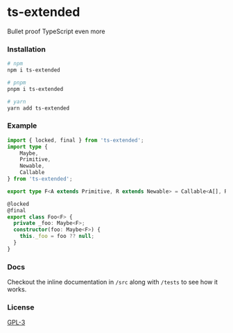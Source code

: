 # ts-extended
Bullet proof TypeScript even more
### Installation 
```bash
# npm 
npm i ts-extended

# pnpm
pnpm i ts-extended

# yarn 
yarn add ts-extended
```

### Example
```ts
import { locked, final } from 'ts-extended';
import type { 
    Maybe,
    Primitive,
    Newable,
    Callable
} from 'ts-extended';

export type F<A extends Primitive, R extends Newable> = Callable<A[], R>;

@locked
@final
export class Foo<F> {
  private _foo: Maybe<F>;
  constructor(foo: Maybe<F>) {
    this._foo = foo ?? null;
  }
}
```
### Docs
Checkout the inline documentation in `/src` along with `/tests` to see how it works.
### License 
[GPL-3](/LICENSE)